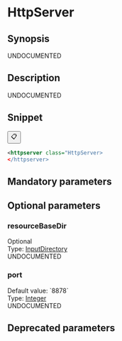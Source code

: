 <h1 class="module">HttpServer</h1>

## Synopsis

UNDOCUMENTED

## Description

UNDOCUMENTED

## Snippet



<button class="copy-code-button" title="Copy to clipboard" onclick="copy_code(this)">📋</button>
```xml
<httpserver class="HttpServer>
</httpserver>
```

## Mandatory parameters

## Optional parameters

<h3 id="resourceBaseDir" class="param">resourceBaseDir</h3>

<div class="param-level param-level-optional">Optional
</div>
<div class="param-type">Type: <a href="../converter/fr.inra.maiage.bibliome.util.files.InputDirectory" class="converter">InputDirectory</a>
</div>
UNDOCUMENTED

<h3 id="port" class="param">port</h3>

<div class="param-level param-level-default-value">Default value: `8878`
</div>
<div class="param-type">Type: <a href="../converter/java.lang.Integer" class="converter">Integer</a>
</div>
UNDOCUMENTED

## Deprecated parameters

